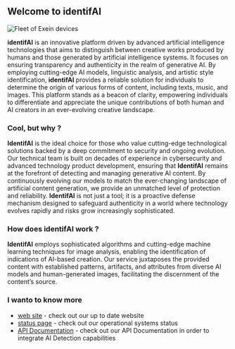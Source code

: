 ## Welcome to identifAI

![Fleet of Exein devices](/images/header/png)

**identifAI** is an innovative platform driven by advanced artificial intelligence technologies that aims to distinguish between creative works produced by humans and those generated by artificial intelligence systems. It focuses on ensuring transparency and authenticity in the realm of generative AI. By employing cutting-edge AI models, linguistic analysis, and artistic style identification, **identifAI** provides a reliable solution for individuals to determine the origin of various forms of content, including texts, music, and images. This platform stands as a beacon of clarity, empowering individuals to differentiate and appreciate the unique contributions of both human and AI creators in an ever-evolving creative landscape.

### Cool, but why ?

**IdentifAI** is the ideal choice for those who value cutting-edge technological solutions backed by a deep commitment to security and ongoing evolution. Our technical team is built on decades of experience in cybersecurity and advanced technology product development, ensuring that **IdentifAI** remains at the forefront of detecting and managing generative AI content. By continuously evolving our models to match the ever-changing landscape of artificial content generation, we provide an unmatched level of protection and reliability. **IdentifAI** is not just a tool; it is a proactive defense mechanism designed to safeguard authenticity in a world where technology evolves rapidly and risks grow increasingly sophisticated.

### How does identifAI work ?

**IdentifAI** employs sophisticated algorithms and cutting-edge machine learning techniques for image analysis, enabling the identification of indications of AI-based creation. Our service juxtaposes the provided content with established patterns, artifacts, and attributes from diverse AI models and human-generated images, facilitating the discernment of the content’s source.

### I wanto to know more 

- [web site](https://identifai.net) - check out our up to date website
- [status page](http://status.identifai.net) - check out our operational systems status
- [API Documentation](https://identifai.net/api/) - check out our API Documentation in order to integrate AI Detection capabilities 
 